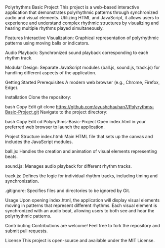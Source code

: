 Polyrhythms Basic Project
This project is a web-based interactive application that demonstrates polyrhythmic patterns through synchronized audio and visual elements. Utilizing HTML and JavaScript, it allows users to experience and understand complex rhythmic structures by visualizing and hearing multiple rhythms played simultaneously.​

Features
Interactive Visualization: Graphical representation of polyrhythmic patterns using moving balls or indicators.

Audio Playback: Synchronized sound playback corresponding to each rhythm track.

Modular Design: Separate JavaScript modules (ball.js, sound.js, track.js) for handling different aspects of the application.​

Getting Started
Prerequisites
A modern web browser (e.g., Chrome, Firefox, Edge).​

Installation
Clone the repository:

bash
Copy
Edit
git clone https://github.com/ayushchauhan7/Polyrythms-Basic-Project.git
Navigate to the project directory:

bash
Copy
Edit
cd Polyrythms-Basic-Project
Open index.html in your preferred web browser to launch the application.​

Project Structure
index.html: Main HTML file that sets up the canvas and includes the JavaScript modules.

ball.js: Handles the creation and animation of visual elements representing beats.

sound.js: Manages audio playback for different rhythm tracks.

track.js: Defines the logic for individual rhythm tracks, including timing and synchronization.

.gitignore: Specifies files and directories to be ignored by Git.​

Usage
Upon opening index.html, the application will display visual elements moving in patterns that represent different rhythms. Each visual element is synchronized with an audio beat, allowing users to both see and hear the polyrhythmic patterns.​

Contributing
Contributions are welcome! Feel free to fork the repository and submit pull requests.​

License
This project is open-source and available under the MIT License.​

